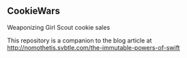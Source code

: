 ## CookieWars

Weaponizing Girl Scout cookie sales

This repository is a companion to the blog article at
http://nomothetis.svbtle.com/the-immutable-powers-of-swift

